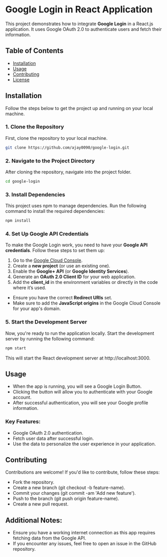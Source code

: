# Google Login in React Application

This project demonstrates how to integrate **Google Login** in a React.js application. It uses Google OAuth 2.0 to authenticate users and fetch their information.

## Table of Contents

- [Installation](#installation)
- [Usage](#usage)
- [Contributing](#contributing)
- [License](#license)

## Installation

Follow the steps below to get the project up and running on your local machine.

### 1. Clone the Repository

First, clone the repository to your local machine.

```bash
git clone https://github.com/ajay0090/google-login.git
```

### 2. Navigate to the Project Directory

After cloning the repository, navigate into the project folder.

```bash
cd google-login
```

### 3. Install Dependencies

This project uses npm to manage dependencies. Run the following command to install the required dependencies:

```bash
npm install
```

### 4. Set Up Google API Credentials

To make the Google Login work, you need to have your **Google API credentials**. Follow these steps to set them up:

1. Go to the [Google Cloud Console](https://console.cloud.google.com/).
2. Create a **new project** (or use an existing one).
3. Enable the **Google+ API** (or **Google Identity Services**).
4. Generate an **OAuth 2.0 Client ID** for your web application.
5. Add the **client_id** in the environment variables or directly in the code where it’s used.

- Ensure you have the correct **Redirect URIs** set.
- Make sure to add the **JavaScript origins** in the Google Cloud Console for your app's domain.
  
  
### 5. Start the Development Server

Now, you're ready to run the application locally. Start the development server by running the following command:

```bash
npm start
```

This will start the React development server at http://localhost:3000.

## Usage

- When the app is running, you will see a Google Login Button.
- Clicking the button will allow you to authenticate with your Google account.
- After successful authentication, you will see your Google profile information.

### Key Features:

- Google OAuth 2.0 authentication.
- Fetch user data after successful login.
- Use the data to personalize the user experience in your application.

## Contributing

Contributions are welcome! If you'd like to contribute, follow these steps:

- Fork the repository.
- Create a new branch (git checkout -b feature-name).
- Commit your changes (git commit -am 'Add new feature').
- Push to the branch (git push origin feature-name).
- Create a new pull request.

  
## Additional Notes:
- Ensure you have a working internet connection as this app requires fetching data from the Google API.
- If you encounter any issues, feel free to open an issue in the GitHub repository.
